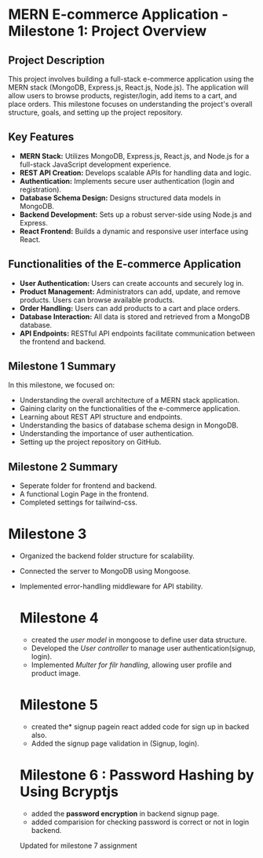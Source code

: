 # MERN E-commerce Application - Milestone 1: Project Overview

## Project Description

This project involves building a full-stack e-commerce application using the MERN stack (MongoDB, Express.js, React.js, Node.js). The application will allow users to browse products, register/login, add items to a cart, and place orders. This milestone focuses on understanding the project's overall structure, goals, and setting up the project repository.

## Key Features

* **MERN Stack:** Utilizes MongoDB, Express.js, React.js, and Node.js for a full-stack JavaScript development experience.
* **REST API Creation:** Develops scalable APIs for handling data and logic.
* **Authentication:** Implements secure user authentication (login and registration).
* **Database Schema Design:** Designs structured data models in MongoDB.
* **Backend Development:** Sets up a robust server-side using Node.js and Express.
* **React Frontend:** Builds a dynamic and responsive user interface using React.

## Functionalities of the E-commerce Application

* **User Authentication:** Users can create accounts and securely log in.
* **Product Management:** Administrators can add, update, and remove products. Users can browse available products.
* **Order Handling:** Users can add products to a cart and place orders.
* **Database Interaction:** All data is stored and retrieved from a MongoDB database.
* **API Endpoints:** RESTful API endpoints facilitate communication between the frontend and backend.

## Milestone 1 Summary

In this milestone, we focused on:

* Understanding the overall architecture of a MERN stack application.
* Gaining clarity on the functionalities of the e-commerce application.
* Learning about REST API structure and endpoints.
* Understanding the basics of database schema design in MongoDB.
* Understanding the importance of user authentication.
* Setting up the project repository on GitHub.

## Milestone 2 Summary

* Seperate folder for frontend and backend.
* A functional Login Page in the frontend.
* Completed settings for tailwind-css.

# Milestone 3

* Organized the backend folder structure for scalability.
* Connected the server to MongoDB using Mongoose.
* Implemented error-handling middleware for API stability.

  # Milestone 4
  
  - created the *user model* in mongoose to define user data structure.
  - Developed the *User controller* to manage user authentication(signup, login).
  - Implemented *Multer for filr handling*, allowing user profile and product image.

  # Milestone 5
  - created the* signup pagein react added code for sign up in backed also.
  - Added the signup page validation in (Signup, login).

  # Milestone 6 : **Password Hashing by Using Bcryptjs**
  - added the **password encryption** in backend signup page.
  - added comparision for checking password is correct or not in login backend.

  Updated for milestone 7 assignment